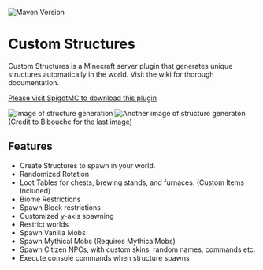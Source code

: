 ![Maven Version](https://www.ryandw11.com/api/repo-badge/maven-releases/com.ryandw11/CustomStructures)
# Custom Structures
Custom Structures is a Minecraft server plugin that generates unique structures automatically in the world. Visit the wiki for thorough documentation.

[Please visit SpigotMC to download this plugin](https://www.spigotmc.org/resources/custom-structures.38249/)

![Image of structure generation](https://img.ryandw11.com/raw/o51am2cdq.jpg)
![Another image of structure generaton](https://img.ryandw11.com/raw/o51a1lo86.png)
(Credit to Bibouche for the last image)

## Features
- Create Structures to spawn in your world.
- Randomized Rotation
- Loot Tables for chests, brewing stands, and furnaces. (Custom Items Included)
- Biome Restrictions
- Spawn Block restrictions
- Customized y-axis spawning
- Restrict worlds
- Spawn Vanilla Mobs
- Spawn Mythical Mobs (Requires MythicalMobs)
- Spawn Citizen NPCs, with custom skins, random names, commands etc.
- Execute console commands when structure spawns